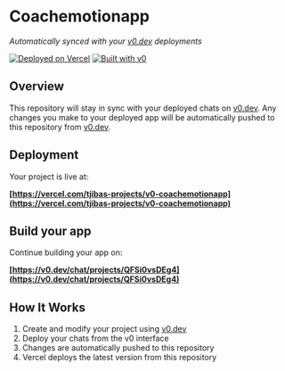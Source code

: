 # Coachemotionapp

*Automatically synced with your [v0.dev](https://v0.dev) deployments*

[![Deployed on Vercel](https://img.shields.io/badge/Deployed%20on-Vercel-black?style=for-the-badge&logo=vercel)](https://vercel.com/tjibas-projects/v0-coachemotionapp)
[![Built with v0](https://img.shields.io/badge/Built%20with-v0.dev-black?style=for-the-badge)](https://v0.dev/chat/projects/QFSi0vsDEg4)

## Overview

This repository will stay in sync with your deployed chats on [v0.dev](https://v0.dev).
Any changes you make to your deployed app will be automatically pushed to this repository from [v0.dev](https://v0.dev).

## Deployment

Your project is live at:

**[https://vercel.com/tjibas-projects/v0-coachemotionapp](https://vercel.com/tjibas-projects/v0-coachemotionapp)**

## Build your app

Continue building your app on:

**[https://v0.dev/chat/projects/QFSi0vsDEg4](https://v0.dev/chat/projects/QFSi0vsDEg4)**

## How It Works

1. Create and modify your project using [v0.dev](https://v0.dev)
2. Deploy your chats from the v0 interface
3. Changes are automatically pushed to this repository
4. Vercel deploys the latest version from this repository